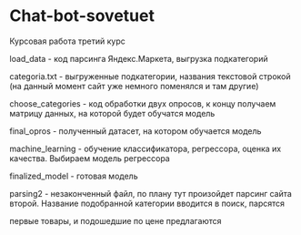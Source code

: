 # Chat-bot-sovetuet
Курсовая работа третий курс

load_data - код парсинга Яндекс.Маркета, выгрузка подкатегорий

categoria.txt - выгруженные подкатегории, названия текстовой строкой (на данный момент сайт уже немного поменялся и там другие)

choose_categories - код обработки двух опросов, к концу получаем матрицу данных, на которой будет обучатся модель

final_opros - полученный датасет, на котором обучается модель 

machine_learning - обучение классификатора, регрессора, оценка их качества. Выбираем модель регрессора

finalized_model - готовая модель

parsing2 - незаконченный файл, по плану тут произойдет парсинг сайта второй. Название подобранной категории вводится в поиск, парсятся 

первые товары, и подошедшие по цене предлагаются
